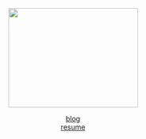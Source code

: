 <div align='center'>
  <img src="https://github.com/devkyoung2/devkyoung2/assets/79066587/4373fcd6-2642-46b2-b15e-4bbe9322a5e9"  width="261" height="200"/>
  
  <a href="https://velog.io/@chestnut1044" targer="_blank">blog</a>
  <br/>
  <a href="https://kyoung2.notion.site/b88c88b6427d4c649844b698e5916a5e?pvs=4" targer="_blank">resume</a>
</div>
